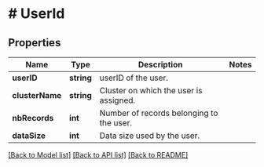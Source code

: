 # # UserId

## Properties

Name | Type | Description | Notes
------------ | ------------- | ------------- | -------------
**userID** | **string** | userID of the user. |
**clusterName** | **string** | Cluster on which the user is assigned. |
**nbRecords** | **int** | Number of records belonging to the user. |
**dataSize** | **int** | Data size used by the user. |

[[Back to Model list]](../../README.md#models) [[Back to API list]](../../README.md#endpoints) [[Back to README]](../../README.md)
